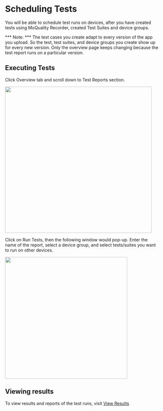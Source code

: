 

# Scheduling Tests

You will be able to schedule test runs on devices, after you have created tests using MoQuality Recorder, created Test Suites and device groups. 

*** Note: ***
The test cases you create adapt to every version of the app you upload. So the test, test suites, and device groups you create show up for every new version. Only the overview page keeps changing because the test report runs on a particular version.

## Executing Tests 

Click Overview tab and scroll down to Test Reports section.

<img src="../dashboard-img/3.png" height="480px" />

Click on Run Tests, then the following window would pop-up. Enter the name of the report, 
select a device group, and select tests/suites you want to run on other devices.

<img src="../dashboard-img/7.png" height="400px" />

## Viewing results

To view results and reports of the test runs, visit  [View Results](view-results)
